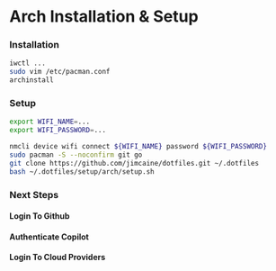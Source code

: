 # Arch Installation & Setup
### Installation
```bash
iwctl ...
sudo vim /etc/pacman.conf
archinstall
```

### Setup
```bash
export WIFI_NAME=...
export WIFI_PASSWORD=...
```

```bash
nmcli device wifi connect ${WIFI_NAME} password ${WIFI_PASSWORD}
sudo pacman -S --noconfirm git go
git clone https://github.com/jimcaine/dotfiles.git ~/.dotfiles
bash ~/.dotfiles/setup/arch/setup.sh
```

### Next Steps
#### Login To Github
#### Authenticate Copilot
#### Login To Cloud Providers

